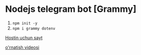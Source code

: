 # Nodejs telegram bot [Grammy]

1. ```npm init -y``` 
2. ```npm i grammy dotenv```


 [Hostin uchun sayt](https://selectel.ru/services/cloud/servers/?section=about&utm_source=youtube.com&utm_medium=referral&utm_campaign=help_cloud_sharedline_290923_pomazkov_paid)


 [o'rnatish videosi](https://www.youtube.com/watch?v=BQr9u6Bb_mE&t=3263s)